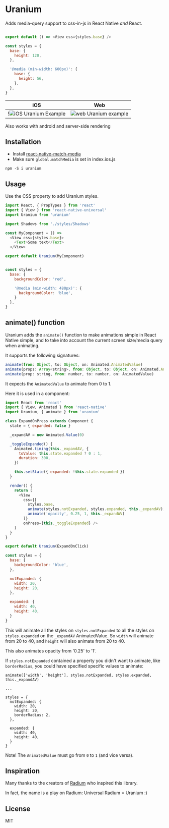 Uranium
==========
Adds media-query support to css-in-js in React Native *and* React.

```js

export default () => <View css={styles.base} />

const styles = {
  base: {
    height: 120,
  },

  '@media (min-width: 600px)': {
    base: {
      height: 56,
    },
  },
}
```

iOS | Web
:---:|:---:
!![iOS Uranium Example](https://media.giphy.com/media/l3vRgLQX10iWWAJTW/giphy.gif)  |  ![web Uranium example](https://media.giphy.com/media/3o7TKtmlPcvc2xdj3i/giphy.gif)

Also works with android and server-side rendering

## Installation

- Install  [react-native-match-media](https://github.com/tuckerconnelly/react-native-match-media)
- Make sure `global.matchMedia` is set in index.ios.js

```
npm -S i uranium
```

## Usage

Use the CSS property to add Uranium styles.

```js
import React, { PropTypes } from 'react'
import { View } from 'react-native-universal'
import Uranium from 'uranium'

import Shadows from './styles/Shadows'

const MyComponent = () =>
  <View css={styles.base}>
    <Text>Some text</Text>
  </View>

export default Uranium(MyComponent)


const styles = {
  base: {
    backgroundColor: 'red',

    '@media (min-width: 480px)': {
      backgroundColor: 'blue',
    }
  },
}
```

## animate() function

Uranium adds the `animate()` function to make animations simple in React Native simple, and to take into account the current screen size/media query when animating.

It supports the following signatures:

```js
animate(from: Object, to: Object, on: Animated.AnimatedValue)
animate(props: Array<string>, from: Object, to: Object, on: Animated.AnimatedValue)
animate(prop: string, from: number, to: number, on: AnimatedValue)
```

It expects the `AnimatedValue` to animate from 0 to 1.

Here it is used in a component:

```js
import React from 'react'
import { View, Animated } from 'react-native'
import Uranium, { animate } from 'uranium'

class ExpandOnPress extends Component {
  state = { expanded: false }

  _expandAV = new Animated.Value(0)

  _toggleExpanded() {
    Animated.timing(this._expandAV, {
      toValue: this.state.expanded ? 0 : 1,
      duration: 300,
    })

    this.setState({ expanded: !this.state.expanded })
  }

  render() {
    return (
      <View
        css={[
          styles.base,
          animate(styles.notExpanded, styles.expanded, this._expandAV),
          animate('opacity', 0.25, 1, this._expandAV)
        ]}
        onPress={this._toggleExpanded} />
    )
  }
}

export default Uranium(ExpandOnClick)

const styles = {
  base: {
    backgroundColor: 'blue',
  },

  notExpanded: {
    width: 20,
    height: 20,
  },

  expanded: {
    width: 40,
    height: 40,
  }
}

```

This will animate all the styles on `styles.notExpanded` to all the styles on `styles.expanded` on the `_expandAV` AnimatedValue. So `width` will animate from 20 to 40, and `height` will also animate from 20 to 40.

This also animates opacity from '0.25' to '1'.

If `styles.notExpanded` contained a property you didn't want to animate, like `borderRadius`, you could have specified specific values to animate:

```
animate(['width', 'height'], styles.notExpanded, styles.expanded, this._expandAV)

...

styles = {
  notExpanded: {
    width: 20,
    height: 20,
    borderRadius: 2,
  },

  expanded: {
    width: 40,
    height: 40,
  }
}
```

Note! The `AnimatedValue` must go from `0` to `1` (and vice versa).

## Inspiration

Many thanks to the creators of [Radium](https://github.com/FormidableLabs/radium) who inspired this library.

In fact, the name is a play on Radium: Universal Radium = Uranium :)

## License
MIT
